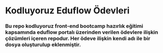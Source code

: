 # Kodluyoruz Eduflow Ödevleri 

### Bu repo kodluyoruz front-end bootcamp hazırlık eğitimi kapsamında eduflow portalı üzerinden verilen ödevlere ilişkin çözümleri içeren repodur. Her ödeve ilişkin kendi adı ile bir dosya oluşturulup eklenmiştir.